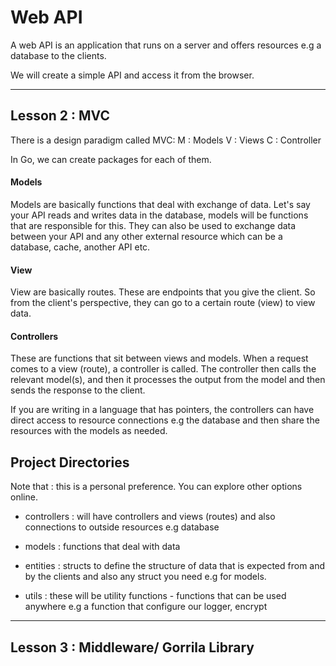 # Web API

A web API is an application that runs on a server and offers resources e.g a database to the clients.

We will create a simple API and access it from the browser.

---

## Lesson 2 : MVC

There is a design paradigm called MVC:
M : Models
V : Views
C : Controller

In Go, we can create packages for each of them.

#### Models

Models are basically functions that deal with exchange of data. Let's say your API reads and writes data in the database, models will be functions that are responsible for this.  They can also be used to exchange data between your API and any other external resource which can be a database, cache, another API etc.

#### View

View are basically routes. These are endpoints that you give the client. So from the client's perspective, they can go to a certain route (view) to view data.

#### Controllers

These are functions that sit between views and models. When a request comes to a view (route), a controller is called. The controller then calls the relevant model(s), and then it processes the output from the model and then sends the response to the client.

If you are writing in a language that has pointers, the controllers can have direct access to resource connections e.g the database and then share the resources with the models as needed.



## Project Directories

Note that : this is a personal preference. You can explore other options online.

- controllers : will have controllers and views (routes) and also connections to outside resources e.g database

- models : functions that deal with data

- entities : structs to define the structure of data that is expected from and by the clients and also any struct you need e.g for models.

- utils : these will be utility functions - functions that can be used anywhere e.g a function that configure our logger, encrypt

---

## Lesson 3 : Middleware/ Gorrila Library